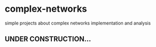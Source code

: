 # complex-networks
simple projects about complex networks implementation and analysis

## UNDER CONSTRUCTION...
